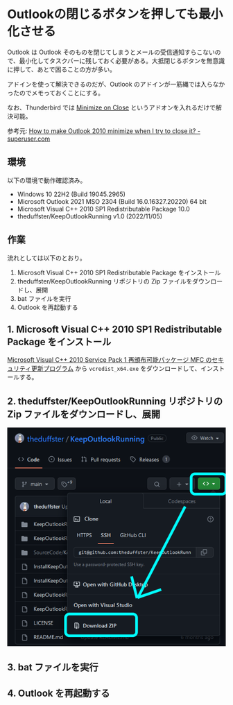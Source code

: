 # Outlookの閉じるボタンを押しても最小化させる

Outlook は Outlook そのものを閉じてしまうとメールの受信通知すらこないので、最小化してタスクバーに残しておく必要がある。大抵閉じるボタンを無意識に押して、あとで困ることの方が多い。

アドインを使って解決できるのだが、Outlook のアドインが一筋縄では入らなかったのでメモっておくことにする。

なお、Thunderbird では [Minimize on Close](https://addons.thunderbird.net/ja/thunderbird/addon/minimize-on-close/) というアドオンを入れるだけで解決可能。

参考元: [How to make Outlook 2010 minimize when I try to close it? - superuser.com](https://superuser.com/questions/189905/how-to-make-outlook-2010-minimize-when-i-try-to-close-it/275244#275244)

## 環境

以下の環境で動作確認済み。

- Windows 10 22H2 (Build 19045.2965)
- Microsoft Outlook 2021 MSO 2304 (Build 16.0.16327.20220) 64 bit
- Microsoft Visual C++ 2010 SP1 Redistributable Package 10.0
- theduffster/KeepOutlookRunning v1.0 (2022/11/05)

## 作業

流れとしては以下のとおり。

1. Microsoft Visual C++ 2010 SP1 Redistributable Package をインストール
2. theduffster/KeepOutlookRunning リポジトリの Zip ファイルをダウンロードし、展開
3. bat ファイルを実行
4. Outlook を再起動する

## 1. Microsoft Visual C++ 2010 SP1 Redistributable Package をインストール

[Microsoft Visual C++ 2010 Service Pack 1 再頒布可能パッケージ MFC のセキュリティ更新プログラム](https://www.microsoft.com/ja-jp/download/details.aspx?id=26999) から `vcredist_x64.exe` をダウンロードして、インストールする。

## 2. theduffster/KeepOutlookRunning リポジトリの Zip ファイルをダウンロードし、展開

![](assets/download-zip.png)

## 3. bat ファイルを実行

## 4. Outlook を再起動する
